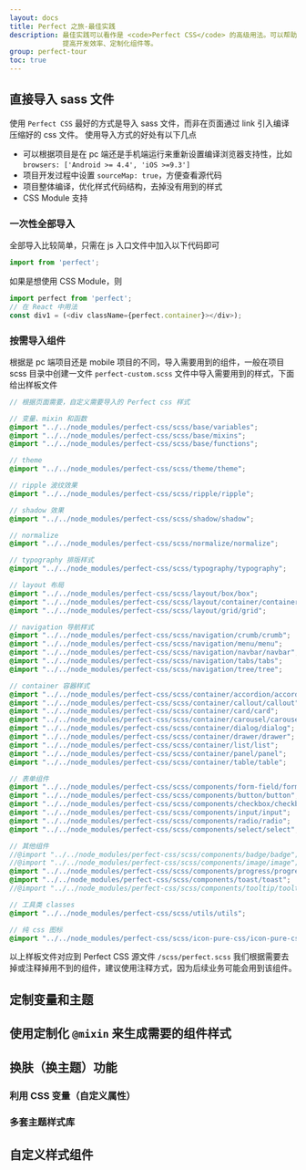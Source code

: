 ```yaml
---
layout: docs
title: Perfect 之旅-最佳实践
description: 最佳实践可以看作是 <code>Perfect CSS</code> 的高级用法。可以帮助你优化项目、
             提高开发效率、定制化组件等。
group: perfect-tour
toc: true
---
```


## 直接导入 sass 文件
使用 `Perfect CSS` 最好的方式是导入 sass 文件，而非在页面通过 link 引入编译压缩好的 css 文件。
使用导入方式的好处有以下几点

* 可以根据项目是在 pc 端还是手机端运行来重新设置编译浏览器支持性，比如 `browsers: ['Android >= 4.4', 'iOS >=9.3']`
* 项目开发过程中设置 `sourceMap: true`，方便查看源代码
* 项目整体编译，优化样式代码结构，去掉没有用到的样式
* CSS Module 支持

### 一次性全部导入
全部导入比较简单，只需在 js 入口文件中加入以下代码即可

```javascript
import from 'perfect';
```
如果是想使用 CSS Module，则
```javascript
import perfect from 'perfect';
// 在 React 中用法
const div1 = (<div className={perfect.container}></div>);
```

### 按需导入组件

根据是 pc 端项目还是 mobile 项目的不同，导入需要用到的组件，一般在项目 scss 目录中创建一文件 `perfect-custom.scss`
文件中导入需要用到的样式，下面给出样板文件

```scss
// 根据页面需要，自定义需要导入的 Perfect css 样式

// 变量、mixin 和函数
@import "../../node_modules/perfect-css/scss/base/variables";
@import "../../node_modules/perfect-css/scss/base/mixins";
@import "../../node_modules/perfect-css/scss/base/functions";

// theme
@import "../../node_modules/perfect-css/scss/theme/theme";

// ripple 波纹效果
@import "../../node_modules/perfect-css/scss/ripple/ripple";

// shadow 效果
@import "../../node_modules/perfect-css/scss/shadow/shadow";

// normalize
@import "../../node_modules/perfect-css/scss/normalize/normalize";

// typography 排版样式
@import "../../node_modules/perfect-css/scss/typography/typography";

// layout 布局
@import "../../node_modules/perfect-css/scss/layout/box/box";
@import "../../node_modules/perfect-css/scss/layout/container/container";
@import "../../node_modules/perfect-css/scss/layout/grid/grid";

// navigation 导航样式
@import "../../node_modules/perfect-css/scss/navigation/crumb/crumb";
@import "../../node_modules/perfect-css/scss/navigation/menu/menu";
@import "../../node_modules/perfect-css/scss/navigation/navbar/navbar";
@import "../../node_modules/perfect-css/scss/navigation/tabs/tabs";
@import "../../node_modules/perfect-css/scss/navigation/tree/tree";

// container 容器样式
@import "../../node_modules/perfect-css/scss/container/accordion/accordion";
@import "../../node_modules/perfect-css/scss/container/callout/callout";
@import "../../node_modules/perfect-css/scss/container/card/card";
@import "../../node_modules/perfect-css/scss/container/carousel/carousel";
@import "../../node_modules/perfect-css/scss/container/dialog/dialog";
@import "../../node_modules/perfect-css/scss/container/drawer/drawer";
@import "../../node_modules/perfect-css/scss/container/list/list";
@import "../../node_modules/perfect-css/scss/container/panel/panel";
@import "../../node_modules/perfect-css/scss/container/table/table";

// 表单组件
@import "../../node_modules/perfect-css/scss/components/form-field/form-field";
@import "../../node_modules/perfect-css/scss/components/button/button";
@import "../../node_modules/perfect-css/scss/components/checkbox/checkbox";
@import "../../node_modules/perfect-css/scss/components/input/input";
@import "../../node_modules/perfect-css/scss/components/radio/radio";
@import "../../node_modules/perfect-css/scss/components/select/select";

// 其他组件
//@import "../../node_modules/perfect-css/scss/components/badge/badge";
//@import "../../node_modules/perfect-css/scss/components/image/image";
@import "../../node_modules/perfect-css/scss/components/progress/progress";
@import "../../node_modules/perfect-css/scss/components/toast/toast";
//@import "../../node_modules/perfect-css/scss/components/tooltip/tooltip";

// 工具类 classes
@import "../../node_modules/perfect-css/scss/utils/utils";

// 纯 css 图标
@import "../../node_modules/perfect-css/scss/icon-pure-css/icon-pure-css";
```

以上样板文件对应到 Perfect CSS 源文件 `/scss/perfect.scss`  我们根据需要去掉或注释掉用不到的组件，建议使用注释方式，因为后续业务可能会用到该组件。

## 定制变量和主题

## 使用定制化 `@mixin` 来生成需要的组件样式

## 换肤（换主题）功能

### 利用 CSS 变量（自定义属性）

### 多套主题样式库

## 自定义样式组件
